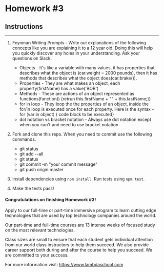 # Homework #3

## Instructions
---
1. Feynman Writing Prompts - Write out explanations of the following concepts like you are explaining it to a 12 year old.  Doing this will help you quickly discover any holes in your understanding.  Ask your questions on Slack.
		
	* Objects - It's like a variable with many values, it has properties that describes what the object is (car.weight     = 2000 pounds), then it has methods that describes what the object does(car.brake()).
	* Properties - They are what makes an object, each property(firstName) has a value('BOB')
	* Methods - These are actions of an object represented as functions(function() {retrun this.firstName + "" +           this.lastName;})
	* for in loop - They loop the the properties of an object, inside the for/in loop is executed once for each            property. Here is the syntax - for (var in object) {
        code block to be executed}
	* dot notation vs bracket notation - Always use dot notation except when you can't and need to use bracket         notation


2. Fork and clone this repo.  When you need to commit use the following commands.
		
	* git status
	* git add --all
	* git status
	* git commit -m "your commit message"
	* git push origin master

3. Install dependencies using `npm install`.  Run tests using `npm test`.

4. Make the tests pass!



#### Congratulations on finishing Homework #3!
Apply to our full-time or part-time immersive program to learn cutting edge technologies that are used by top technology companies around the world.

Our part-time and full-time courses are 13 intense weeks of focused study on the most relevant technologies.  

Class sizes are small to ensure that each student gets individual attention from our world class instructors to help them succeed.  We also provide career support both during and after the course to help you succeed.  We are committed to your success.

For more information visit: https://www.lambdaschool.com
